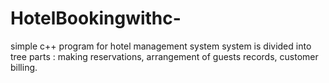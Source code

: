 # HotelBookingwithc-

simple c++ program for hotel management system
system is divided into tree parts :
making reservations,
arrangement of guests records,
customer billing.
